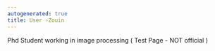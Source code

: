 ```yaml
---
autogenerated: true
title: User ›Zouin
---
```


Phd Student working in image processing ( Test Page - NOT official )
